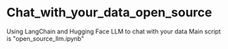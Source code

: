 # Chat_with_your_data_open_source
Using LangChain and Hugging Face LLM to chat with your data
Main script is "open_source_llm.ipynb"
